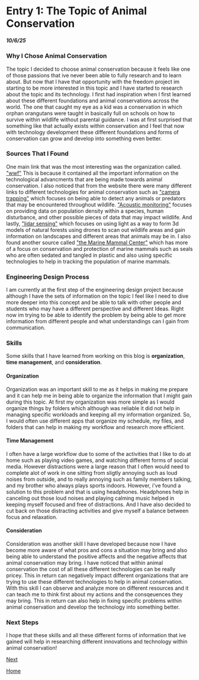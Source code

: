 # Entry 1: The Topic of Animal Conservation 
##### 10/6/25

### Why I Chose Animal Conservation 

The topic I decided to choose animal conservation because it feels like one of those passions that ive never been able to fully research and to learn about. But now that I have that opportunity with the freedom project im starting to be more interested in this topic and I have started to research about the topic and its technology. I first had inspiration when I first learned about these different foundations and animal conservations across the world. The one that caught my eye as a kid was a conservation in which orphan orangutans were taught in basically full on schools on how to survive within wildlife without parental guidance. I was at first surprised that something like that actually exists within conservation and I feel that now with technology development these different foundations and forms of conservation can grow and develop into something even better. 

### Sources That I Found 

One main link that was the most interesting was the organization called. ["wwf"](https://www.wwf.org.uk/project/conservationtechnology) This is because it contained all the important information on the technological advancments that are being made towards animal conservation. I also noticed that from the website there were many different links to different technologies for animal conservation such as ["camera trapping"](https://www.wwf.org.uk/project/conservationtechnology/camera-trap) which focuses on being able to detect any animals or predators that may be encountered throughout wildlife. ["Acoustic monitoring"](https://www.wwf.org.uk/project/conservationtechnology/acoustic-monitoring) focuses on providing data on population density within a species, human disturbance, and other possible pieces of data that may impact wildlife. And lastly, ["lidar sensing"](https://www.wwf.org.uk/project/conservationtechnology/lidar) which focuses on using light as a way to form 3d models of natural forests using drones to scan out wildlife areas and gain information on landscapes and different areas that animals may be in. I also found another source called ["the Marine Mammal Center"](https://www.marinemammalcenter.org/news/conservation-technology-5-innovations-in-ocean-health) which has more of a focus on conservation and protection of marine mammals such as seals who are often sedated and tangled in plastic and also using specific technologies to help in tracking the population of marine mammals.   

### Engineering Design Process 
I am currently at the first step of the engineering design project because although I have the sets of information on the topic I feel like I need to dive more deeper into this concept and be able to talk with other people and students who may have a different perspective and different Ideas. Right now im trying to be able to identify the problem by being able to get more information from different people and what understandings can I gain from communication.

### Skills 

Some skills that I have learned from working on this blog is **organization**, **time management**, and **consideration**.

#### Organization
Organization was an important skill to me as it helps in making me prepare and it can help me in being able to organize the information that I might gain during this topic. At first my organization was more simple as I would organize things by folders which although was reliable it did not help in managing specific workloads and keeping all my information organized. So, I would often use different apps that organize my schedule, my files, and folders that can help in making my workflow and research more efficient. 

#### Time Management
I often have a large workflow due to some of the activities that I like to do at home such as playing video games, and watching different forms of social media. However distractions were a large reason that I often would need to complete alot of work in one sitting from sligtly annoying such as loud noises from outside, and to really annoying such as family members talking, and my brother who always plays sports indoors. However, i've found a solution to this problem and that is using headphones. Headphones help in canceling out those loud noises and playing calming music helped in keeping myself focused and free of distractions. And I have also decided to cut back on those distracting activities and give myself a balance between focus and relaxation. 

#### Consideration 
Consideration was another skill I have developed because now I have become more aware of what pros and cons a situation may bring and also being able to understand the positive affects and the negative affects that animal conservation may bring. I have noticed that within animal conservation the cost of all these different technologies can be really pricey. This in return can negatively impact different organizations that are trying to use these different technologies to help in animal conservation. With this skill I can observe and analyze more on different resources and it can teach me to think first about my actions and the consqeuences they may bring. This in return can also help in fixing specific problems within animal conservation and develop the technology into something better. 

### Next Steps 

I hope that these skills and all these different forms of information that ive gained will help in researching different innovations and technology within animal conservation!

[Next](entry02.md)

[Home](../README.md)

